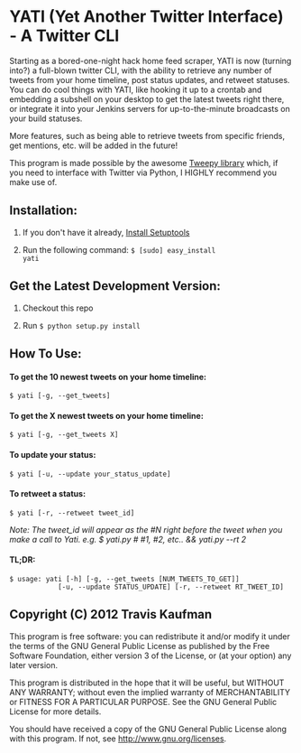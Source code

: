 YATI (Yet Another Twitter Interface) - A Twitter CLI
=====================================================
Starting as a bored-one-night hack home feed scraper, YATI is now (turning
into?) a full-blown twitter CLI, with the ability to retrieve any number of
tweets from your home timeline, post status updates, and retweet statuses. You
can do cool things with YATI, like hooking it up to a crontab and embedding a
subshell on your desktop to get the latest tweets right there, or integrate it
into your Jenkins servers for up-to-the-minute broadcasts on your build
statuses.

More features, such as being able to retrieve tweets from specific friends, get
mentions, etc. will be added in the future!


This program is made possible by the awesome [Tweepy library](https://github.com/tweepy/tweepy)
which, if you need to interface with
Twitter via Python, I HIGHLY recommend you make use of.

Installation:
-------------
1. If you don't have it already, [Install Setuptools](http://pypi.python.org/pypi/setuptools/#installation-instructions)
   

2. Run the following command: <code>$ [sudo] easy_install yati</code>

Get the Latest Development Version:
-----------------------------------
1. Checkout this repo

2. Run <code>$ python setup.py install</code>

How To Use:
------------
#### To get the 10 newest tweets on your home timeline: 
    $ yati [-g, --get_tweets]
#### To get the X newest tweets on your home timeline:
    $ yati [-g, --get_tweets X]
#### To update your status: 
    $ yati [-u, --update your_status_update]
#### To retweet a status: 
    $ yati [-r, --retweet tweet_id]
  *Note: The tweet_id will appear as the #N right before the tweet when you
  make a call to Yati. 
  e.g. $ yati.py # #1, #2, etc.. && yati.py --rt 2*
#### TL;DR:
    $ usage: yati [-h] [-g, --get_tweets [NUM_TWEETS_TO_GET]]
                [-u, --update STATUS_UPDATE] [-r, --retweet RT_TWEET_ID] 

Copyright (C) 2012 Travis Kaufman
----------------------------------
This program is free software: you can redistribute it and/or modify
it under the terms of the GNU General Public License as published by
the Free Software Foundation, either version 3 of the License, or
(at your option) any later version.

This program is distributed in the hope that it will be useful,
but WITHOUT ANY WARRANTY; without even the implied warranty of
MERCHANTABILITY or FITNESS FOR A PARTICULAR PURPOSE.  See the
GNU General Public License for more details.

You should have received a copy of the GNU General Public License
along with this program.  If not, see http://www.gnu.org/licenses.

